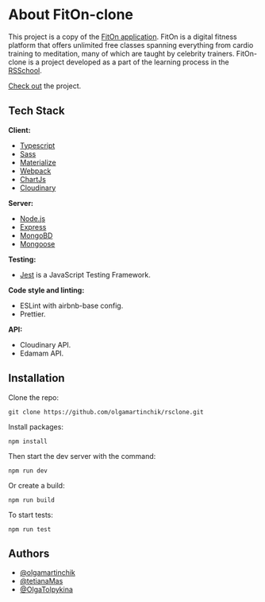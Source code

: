 # About FitOn-clone

This project is a copy of the [FitOn application](https://fitonapp.com/). FitOn is a digital fitness platform that offers unlimited free classes spanning everything from cardio training to meditation, many of which are taught by celebrity trainers.
FitOn-clone is a project developed as a part of the learning process in the [RSSchool](https://rs.school/).

[Check out](https://fiton-clone.netlify.app/) the project.

## Tech Stack

**Client:**

-   [Typescript](https://www.typescriptlang.org/)
-   [Sass](https://sass-lang.com/)
-   [Materialize](https://materializecss.com/)
-   [Webpack](https://webpack.js.org/)
-   [ChartJs](https://www.chartjs.org/)
-   [Cloudinary](https://cloudinary.com/)

**Server:**

-   [Node.js](https://nodejs.org/en/)
-   [Express](https://expressjs.com/)
-   [MongoBD](https://www.mongodb.com/)
-   [Mongoose](https://mongoosejs.com/)

**Testing:**

-   [Jest](https://jestjs.io/) is a JavaScript Testing Framework.

**Code style and linting:**

-   ESLint with airbnb-base config.
-   Prettier.

**API:**

-   Cloudinary API.
-   Edamam API.

## Installation

Clone the repo:

```
git clone https://github.com/olgamartinchik/rsclone.git

```

Install packages:

```
npm install

```

Then start the dev server with the command:

```
npm run dev

```

Or create a build:

```
npm run build

```

To start tests:

```
npm run test

```

## Authors

-   [@olgamartinchik](https://www.github.com/olgamartinchik)
-   [@tetianaMas](https://www.github.com/tetianaMas)
-   [@OlgaTolpykina](https://www.github.com/OlgaTolpykina)
